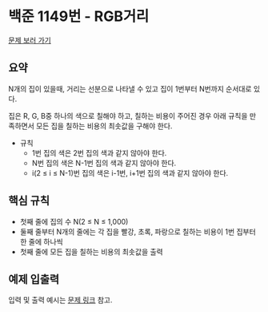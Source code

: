 # 백준 1149번 - RGB거리

[문제 보러 가기](https://www.acmicpc.net/problem/1149)

## 요약

N개의 집이 있을때, 거리는 선분으로 나타낼 수 있고 집이 1번부터 N번까지 순서대로 있다.

집은 R, G, B중 하나의 색으로 칠해야 하고, 칠하는 비용이 주어진 경우 아래 규칙을 만족하면서 모든 집을 칠하는 비용의 최솟값을 구해야 한다.

- 규칙
    - 1번 집의 색은 2번 집의 색과 같지 않아야 한다.
    - N번 집의 색은 N-1번 집의 색과 같지 않아야 한다.
    - i(2 ≤ i ≤ N-1)번 집의 색은 i-1번, i+1번 집의 색과 같지 않아야 한다.

## 핵심 규칙
- 첫째 줄에 집의 수 N(2 ≤ N ≤ 1,000)
- 둘째 줄부터 N개의 줄에는 각 집을 빨강, 초록, 파랑으로 칠하는 비용이 1번 집부터 한 줄에 하나씩
- 첫째 줄에 모든 집을 칠하는 비용의 최솟값을 출력

## 예제 입출력

입력 및 출력 예시는 [문제 링크](https://www.acmicpc.net/problem/1149) 참고.
